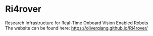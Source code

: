 # Ri4rover
Research Infrastructure for Real-Time Onboard Vision Enabled Robots  
The website can be found here: https://oliverqiang.github.io/Ri4rover/
